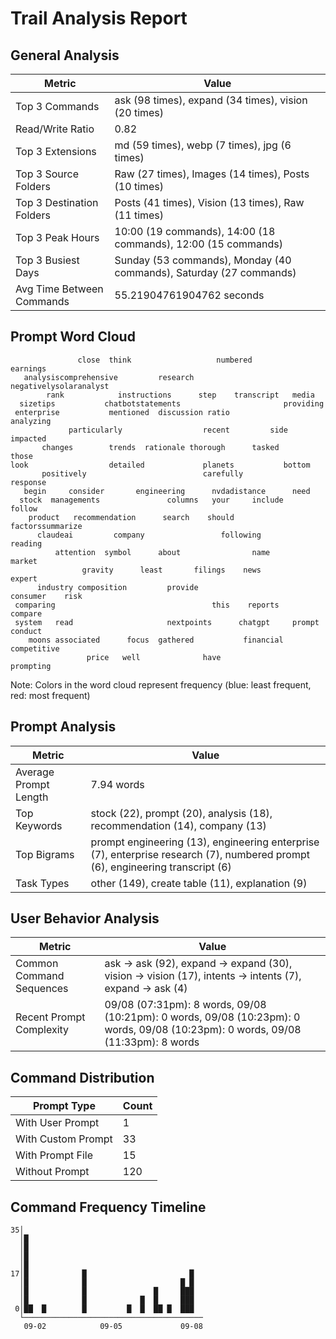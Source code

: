 # Trail Analysis Report

## General Analysis
| Metric | Value |
|--------|-------|
| Top 3 Commands | ask (98 times), expand (34 times), vision (20 times) |
| Read/Write Ratio | 0.82 |
| Top 3 Extensions | md (59 times), webp (7 times), jpg (6 times) |
| Top 3 Source Folders | Raw (27 times), Images (14 times), Posts (10 times) |
| Top 3 Destination Folders | Posts (41 times), Vision (13 times), Raw (11 times) |
| Top 3 Peak Hours | 10:00 (19 commands), 14:00 (18 commands), 12:00 (15 commands) |
| Top 3 Busiest Days | Sunday (53 commands), Monday (40 commands), Saturday (27 commands) |
| Avg Time Between Commands | 55.21904761904762 seconds |

## Prompt Word Cloud
```
               close  think                   numbered            earnings      
   analysiscomprehensive         research        negativelysolaranalyst         
        rank            instructions      step    transcript   media            
  sizetips           chatbotstatements                       providing          
 enterprise           mentioned  discussion ratio                 analyzing     
             particularly                  recent         side        impacted  
       changes        trends  rationale thorough      tasked          those     
look                  detailed             planets           bottom             
       positively                          carefully                response    
   begin     consider       engineering      nvdadistance      need             
  stock  managements               columns   your     include             follow
    product   recommendation      search    should            factorssummarize  
      claudeai         company                 following                reading 
          attention  symbol      about                name         market       
                gravity      least       filings    news             expert     
      industry composition         provide                     consumer    risk 
 comparing                                   this    reports    compare         
 system   read                     nextpoints      chatgpt     prompt    conduct
    moons associated      focus  gathered           financial   competitive     
                 price   well              have                    prompting    

```

Note: Colors in the word cloud represent frequency (blue: least frequent, red: most frequent)

## Prompt Analysis
| Metric | Value |
|--------|-------|
| Average Prompt Length | 7.94 words |
| Top Keywords | stock (22), prompt (20), analysis (18), recommendation (14), company (13) |
| Top Bigrams | prompt engineering (13), engineering enterprise (7), enterprise research (7), numbered prompt (6), engineering transcript (6) |
| Task Types | other (149), create table (11), explanation (9) |

## User Behavior Analysis
| Metric | Value |
|--------|-------|
| Common Command Sequences | ask → ask (92), expand → expand (30), vision → vision (17), intents → intents (7), expand → ask (4) |
| Recent Prompt Complexity | 09/08 (07:31pm): 8 words, 09/08 (10:21pm): 0 words, 09/08 (10:23pm): 0 words, 09/08 (10:23pm): 0 words, 09/08 (11:33pm): 8 words |

## Command Distribution
| Prompt Type | Count |
|-------------|-------|
| With User Prompt | 1 |
| With Custom Prompt | 33 |
| With Prompt File | 15 |
| Without Prompt | 120 |

## Command Frequency Timeline
```
35│                                        
  │█                                       
  │█                                       
  │█                                       
  │█                                       
17│█            █                       █  
  │█            █                     █ █  
  │█            █               █     ███  
  │█            █            █  █     ███  
 0│██  █        █         █  █  ██ █  ███  
  └────────────────────────────────────────
   09-02            09-05             09-08
```
